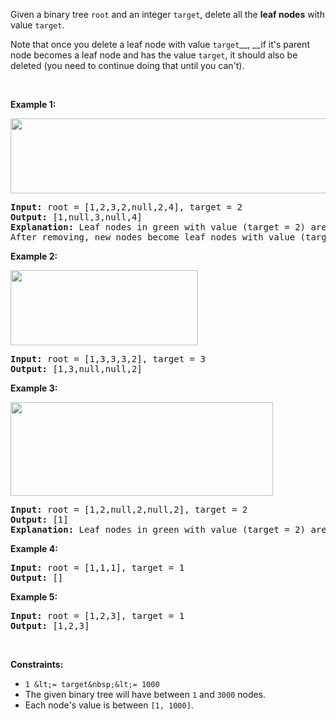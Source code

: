 Given a binary tree&nbsp;`` root ``&nbsp;and an integer&nbsp;`` target ``, delete all the&nbsp;__leaf nodes__&nbsp;with value `` target ``.

Note&nbsp;that once you delete a leaf node with value `` target ``__,&nbsp;__if it's parent node becomes a leaf node and has the value <code><font face="monospace">target</font></code>, it should also be deleted (you need to continue doing that until you can't).

&nbsp;

__Example 1:__

<strong><img alt="" src="https://assets.leetcode.com/uploads/2020/01/09/sample_1_1684.png" style="width: 550px; height: 120px;"/></strong>

<pre>
<strong>Input:</strong> root = [1,2,3,2,null,2,4], target = 2
<strong>Output:</strong> [1,null,3,null,4]
<strong>Explanation:</strong> Leaf nodes in green with value (target = 2) are removed (Picture in left). 
After removing, new nodes become leaf nodes with value (target = 2) (Picture in center).
</pre>

__Example 2:__

<strong><img alt="" src="https://assets.leetcode.com/uploads/2020/01/09/sample_2_1684.png" style="width: 300px; height: 120px;"/></strong>

<pre>
<strong>Input:</strong> root = [1,3,3,3,2], target = 3
<strong>Output:</strong> [1,3,null,null,2]
</pre>

__Example 3:__

<strong><img alt="" src="https://assets.leetcode.com/uploads/2020/01/15/sample_3_1684.png" style="width: 420px; height: 150px;"/></strong>

<pre>
<strong>Input:</strong> root = [1,2,null,2,null,2], target = 2
<strong>Output:</strong> [1]
<strong>Explanation:</strong> Leaf nodes in green with value (target = 2) are removed at each step.
</pre>

__Example 4:__

<pre>
<strong>Input:</strong> root = [1,1,1], target = 1
<strong>Output:</strong> []
</pre>

__Example 5:__

<pre>
<strong>Input:</strong> root = [1,2,3], target = 1
<strong>Output:</strong> [1,2,3]
</pre>

&nbsp;

__Constraints:__

*   `` 1 &lt;= target&nbsp;&lt;= 1000 ``
*   The&nbsp;given binary tree will have between&nbsp;`` 1 ``&nbsp;and&nbsp;`` 3000 ``&nbsp;nodes.
*   Each node's value is between `` [1, 1000] ``.